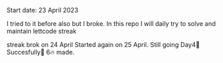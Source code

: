 Start date: 23 April 2023

I tried to it before also but I broke.
In this repo I will daily try to solve and maintain lettcode streak

streak brok on 24 April
Started again on 25 April. Still going Day4🚀
Succesfully🚀 6🔥 made.

